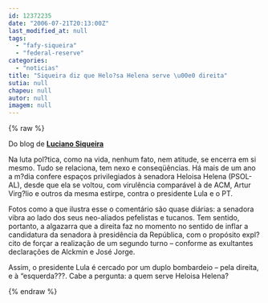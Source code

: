```yaml
---
id: 12372235
date: "2006-07-21T20:13:00Z"
last_modified_at: null
tags:
  - "fafy-siqueira"
  - "federal-reserve"
categories:
  - "noticias"
title: "Siqueira diz que Helo?sa Helena serve \u00e0 direita"
sutia: null
chapeu: null
autor: null
imagem: null
---
```

{% raw %}
<p><P>Do blog de <A href=\"https://www.lucianosiqueira.blogspot.com/\" target=_blank><STRONG>Luciano Siqueira</STRONG></A> </P></p>
<p><P>Na luta pol?tica, como na vida, nenhum fato, nem atitude, se encerra em si mesmo. Tudo se relaciona, tem nexo e conseqüências. Há mais de um ano a m?dia confere espaços privilegiados à senadora Heloisa Helena (PSOL-AL), desde que ela se voltou, com virulência comparável à de ACM, Artur Virg?lio e outros da mesma estirpe, contra o presidente Lula e o PT.</P></p>
<p><P>Fotos como a que ilustra esse o comentário são quase diárias: a senadora vibra ao lado dos seus neo-aliados pefelistas e tucanos. Tem sentido, portanto, a algazarra que a direita faz no momento no sentido de inflar a candidatura da senadora à presidência da República, com o propósito expl?cito de forçar a realização de um segundo turno – conforme as exultantes declarações de Alckmin e José Jorge. </P></p>
<p><P>Assim, o presidente Lula é cercado por um duplo bombardeio – pela direita, e à “esquerda???. Cabe a pergunta: a quem serve Heloisa Helena?</P> </p>
{% endraw %}